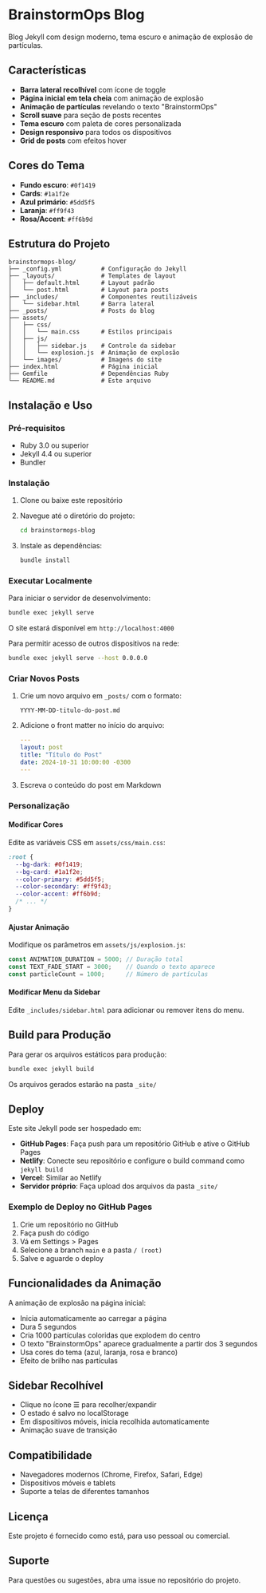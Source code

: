 # BrainstormOps Blog

Blog Jekyll com design moderno, tema escuro e animação de explosão de partículas.

## Características

- **Barra lateral recolhível** com ícone de toggle
- **Página inicial em tela cheia** com animação de explosão
- **Animação de partículas** revelando o texto "BrainstormOps"
- **Scroll suave** para seção de posts recentes
- **Tema escuro** com paleta de cores personalizada
- **Design responsivo** para todos os dispositivos
- **Grid de posts** com efeitos hover

## Cores do Tema

- **Fundo escuro**: `#0f1419`
- **Cards**: `#1a1f2e`
- **Azul primário**: `#5dd5f5`
- **Laranja**: `#ff9f43`
- **Rosa/Accent**: `#ff6b9d`

## Estrutura do Projeto

```
brainstormops-blog/
├── _config.yml           # Configuração do Jekyll
├── _layouts/             # Templates de layout
│   ├── default.html      # Layout padrão
│   └── post.html         # Layout para posts
├── _includes/            # Componentes reutilizáveis
│   └── sidebar.html      # Barra lateral
├── _posts/               # Posts do blog
├── assets/
│   ├── css/
│   │   └── main.css      # Estilos principais
│   ├── js/
│   │   ├── sidebar.js    # Controle da sidebar
│   │   └── explosion.js  # Animação de explosão
│   └── images/           # Imagens do site
├── index.html            # Página inicial
├── Gemfile               # Dependências Ruby
└── README.md             # Este arquivo
```

## Instalação e Uso

### Pré-requisitos

- Ruby 3.0 ou superior
- Jekyll 4.4 ou superior
- Bundler

### Instalação

1. Clone ou baixe este repositório
2. Navegue até o diretório do projeto:
   ```bash
   cd brainstormops-blog
   ```

3. Instale as dependências:
   ```bash
   bundle install
   ```

### Executar Localmente

Para iniciar o servidor de desenvolvimento:

```bash
bundle exec jekyll serve
```

O site estará disponível em `http://localhost:4000`

Para permitir acesso de outros dispositivos na rede:

```bash
bundle exec jekyll serve --host 0.0.0.0
```

### Criar Novos Posts

1. Crie um novo arquivo em `_posts/` com o formato:
   ```
   YYYY-MM-DD-titulo-do-post.md
   ```

2. Adicione o front matter no início do arquivo:
   ```yaml
   ---
   layout: post
   title: "Título do Post"
   date: 2024-10-31 10:00:00 -0300
   ---
   ```

3. Escreva o conteúdo do post em Markdown

### Personalização

#### Modificar Cores

Edite as variáveis CSS em `assets/css/main.css`:

```css
:root {
  --bg-dark: #0f1419;
  --bg-card: #1a1f2e;
  --color-primary: #5dd5f5;
  --color-secondary: #ff9f43;
  --color-accent: #ff6b9d;
  /* ... */
}
```

#### Ajustar Animação

Modifique os parâmetros em `assets/js/explosion.js`:

```javascript
const ANIMATION_DURATION = 5000; // Duração total
const TEXT_FADE_START = 3000;    // Quando o texto aparece
const particleCount = 1000;      // Número de partículas
```

#### Modificar Menu da Sidebar

Edite `_includes/sidebar.html` para adicionar ou remover itens do menu.

## Build para Produção

Para gerar os arquivos estáticos para produção:

```bash
bundle exec jekyll build
```

Os arquivos gerados estarão na pasta `_site/`

## Deploy

Este site Jekyll pode ser hospedado em:

- **GitHub Pages**: Faça push para um repositório GitHub e ative o GitHub Pages
- **Netlify**: Conecte seu repositório e configure o build command como `jekyll build`
- **Vercel**: Similar ao Netlify
- **Servidor próprio**: Faça upload dos arquivos da pasta `_site/`

### Exemplo de Deploy no GitHub Pages

1. Crie um repositório no GitHub
2. Faça push do código
3. Vá em Settings > Pages
4. Selecione a branch `main` e a pasta `/ (root)`
5. Salve e aguarde o deploy

## Funcionalidades da Animação

A animação de explosão na página inicial:

- Inicia automaticamente ao carregar a página
- Dura 5 segundos
- Cria 1000 partículas coloridas que explodem do centro
- O texto "BrainstormOps" aparece gradualmente a partir dos 3 segundos
- Usa cores do tema (azul, laranja, rosa e branco)
- Efeito de brilho nas partículas

## Sidebar Recolhível

- Clique no ícone ☰ para recolher/expandir
- O estado é salvo no localStorage
- Em dispositivos móveis, inicia recolhida automaticamente
- Animação suave de transição

## Compatibilidade

- Navegadores modernos (Chrome, Firefox, Safari, Edge)
- Dispositivos móveis e tablets
- Suporte a telas de diferentes tamanhos

## Licença

Este projeto é fornecido como está, para uso pessoal ou comercial.

## Suporte

Para questões ou sugestões, abra uma issue no repositório do projeto.
